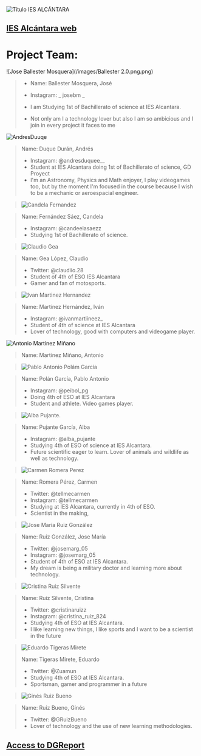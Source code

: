 
![Título IES ALCÁNTARA](/images/LearnToTeach.png)

## [IES Alcántara web]

[IES Alcántara web]: http://www.murciaeduca.es/iesalcantara/sitio/

# Project Team:



> 

![Jose Ballester Mosquera](/images/Ballester 2.0.png.png)


> * Name: Ballester Mosquera, José
> * Instagram:  _ josebm _
> 
> * I am Studying 1st of Bachillerato of science at IES Alcantara.
> 
> * Not only am I a technology lover but also I am so ambicious and I join in every project it faces to me




>
![AndresDuuqe](/images/AndresDuque.jpg)
>

> Name: Duque Durán, Andrés
> * Instagram: @andresduquee__
> * Student at IES Alcantara  doing 1st of Bachillerato of science, GD Proyect
> * I'm an Astronomy, Physics and Math enjoyer, I play videogames too, but by the moment I'm focused in the course because I wish to be a mechanic or aeroespacial engineer.
> 







>![Candela Fernandez](/images/candelafernandez.jpg)

> Name: Fernández Sáez, Candela
> * Instagram: @candeelasaezz 
> * Studying 1st of Bachillerato of science.







> ![Claudio Gea](/images/CGL.png)

> Name: Gea López, Claudio
> * Twitter: @claudiio.28
> * Student of 4th of ESO IES Alcantara
> * Gamer and fan of motosports.
> 




> ![Ivan Martinez Hernandez](/images/IMH.jpg)

> Name: Martínez Hernández, Iván
> * Instagram: @ivanmartiineez_ 
> * Student of 4th of science at IES Alcantara 
> * Lover of technology, good with computers and videogame player.







![Antonio Martinez Miñano](/images/imageedit_1_3829808925.jpg)

> Name: Martínez Miñano, Antonio 
>





> ![Pablo Antonio Polám García](/images/PAPG.png)

> Name: Polán García, Pablo Antonio
> * Instagram: @peibol_pg
> * Doing 4th of ESO  at IES Alcantara
> * Student and athlete. Video games player. 
> 





> ![Alba Pujante](/images/albapujante2.jpg).

> Name: Pujante García, Alba
> * Instagram: @alba_pujante
> * Studying 4th of ESO of science at IES Alcantara.
> * Future scientific eager to learn. Lover of animals and wildlife as well as technology.
> 



> ![Carmen Romera Perez](/images/carmenromera.png)


> Name: Romera Pérez, Carmen
> * Twitter: @tellmecarmen
> * Instagram: @tellmecarmen
> * Studying at IES Alcantara, currently in 4th of ESO.
> * Scientist in the making, 





>  ![Jose María Ruiz González](/images/JMRuiz.png)

> Name: Ruiz González, Jose María
> * Twitter: @josemarg_05 
> * Instagram: @josemarg_05
> * Student of 4th of ESO at IES Alcantara.
> * My dream is being a military doctor and learning more about technology.



> ![Cristina Ruiz Silvente](/images/CRS.jpeg)

> Name: Ruiz Silvente, Cristina
> * Twitter: @cristinaruizz
> * Instagram: @cristina_ruiz_824
> * Studying 4th of ESO at IES Alcantara.
> * I like learning new things, I like sports and I want to be a scientist in the future





> ![Eduardo Tigeras Mirete](/images/20210120_124923.jpg)
> 
> Name: Tigeras Mirete, Eduardo
> * Twitter: @Zuamun
> * Studying 4th of ESO at IES Alcantara.
> * Sportsman, gamer and programmer in a future
> 




> ![Ginés Ruiz Bueno](/images/GRBGD.png)


> Name: Ruiz Bueno, Ginés
> * Twitter: @GRuizBueno
> * Lover of technology and the use of new learning methodologies.
> 



## [Access to DGReport]

[Access to DGReport]: https://github.com/Robotics4Rookies/iesalcantara_20_21/blob/main/DGSpecialist/DGReport.md
